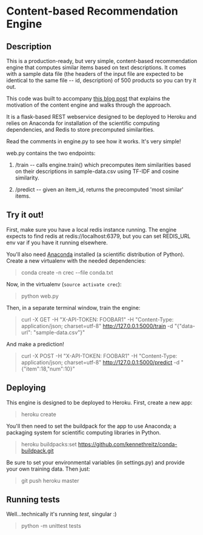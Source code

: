 # Content-based Recommendation Engine

## Description

This is a production-ready, but very simple, content-based recommendation engine that computes similar items based on text descriptions. It comes with a sample data file (the headers of the input file are expected to be identical to the same file -- id, description) of 500 products so you can try it out.

This code was built to accompany [this blog post](http://blog.untrod.com/2016/06/simple-similar-products-recommendation-engine-in-python.html) that explains the motivation of the content engine and walks through the approach.

It is a flask-based REST webservice designed to be deployed to Heroku and relies on Anaconda for installation of the scientific computing dependencies, and Redis to store precomputed similarities.

Read the comments in engine.py to see how it works. It's very simple!

web.py contains the two endpoints:

1. /train -- calls engine.train() which precomputes item similarities based on their descriptions in sample-data.csv using TF-IDF and cosine similarity.

2. /predict -- given an item_id, returns the precomputed 'most similar' items.

## Try it out!

First, make sure you have a local redis instance running. The engine expects to find redis at redis://localhost:6379, but you can set REDIS_URL env var if you have it running elsewhere.

You'll also need [Anaconda](https://www.continuum.io/downloads) installed (a scientific distribution of Python). Create a new virtualenv with the needed dependencies:

> conda create -n crec --file conda.txt

Now, in the virtualenv (``source activate crec``):

> python web.py

Then, in a separate terminal window, train the engine:

> curl -X GET -H "X-API-TOKEN: FOOBAR1" -H "Content-Type: application/json; charset=utf-8" http://127.0.0.1:5000/train -d "{\"data-url\": \"sample-data.csv\"}"

And make a prediction!

> curl -X POST -H "X-API-TOKEN: FOOBAR1" -H "Content-Type: application/json; charset=utf-8" http://127.0.0.1:5000/predict -d "{\"item\":18,\"num\":10}"

## Deploying

This engine is designed to be deployed to Heroku. First, create a new app:

> heroku create

You'll then need to set the buildpack for the app to use Anaconda; a packaging system for scientific computing libraries in Python.

> heroku buildpacks:set https://github.com/kennethreitz/conda-buildpack.git

Be sure to set your environmental variables (in settings.py) and provide your own training data. Then just:

> git push heroku master

## Running tests

Well...technically it's running *test*, singular :)

> python -m unittest tests
